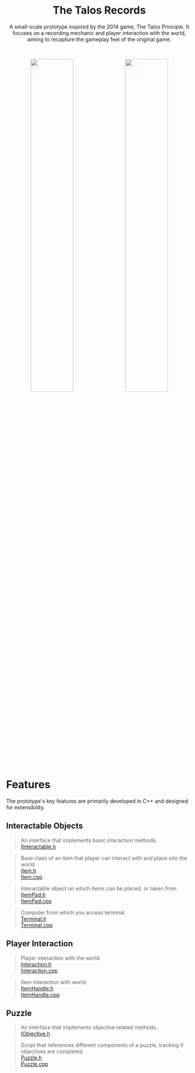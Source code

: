 <h1 align="center">
    <b>The Talos Records</b>
</h1>

<p align="center">
    A small-scale prototype inspired by the 2014 game, The Talos Principle. It focuses on a recording mechanic and player interaction with the world, aiming to recapture the gameplay feel of the original game.
</p>

<br>

<p align="center">
  <img src="https://github.com/user-attachments/assets/7e836e09-0f9d-4348-a2b9-061822547e76" style="width: 48%; margin-right: 2%;" />
  <img src="https://github.com/user-attachments/assets/7e836e09-0f9d-4348-a2b9-061822547e76" style="width: 48%;" />
</p>

<br>

# Features
The prototype's key features are primarily developed in C++ and designed for extensibility.

## Interactable Objects
>An interface that implements basic interaction methods.  
>[IInteractable.h](TalosRecords/Source/TalosRecords/IInteractable.h)

>Base class of an item that player can interact with and place into the world.  
>[Item.h](TalosRecords/Source/TalosRecords/Item.h)  
>[Item.cpp](TalosRecords/Source/TalosRecords/Item.cpp)

>Interactable object on which items can be placed, or taken from.  
>[ItemPad.h](TalosRecords/Source/TalosRecords/ItemPad.h)  
>[ItemPad.cpp](TalosRecords/Source/TalosRecords/Item.cpp)

>Computer from which you access terminal.  
>[Terminal.h](TalosRecords/Source/TalosRecords/Terminal.h)  
>[Terminal.cpp](TalosRecords/Source/TalosRecords/Terminal.cpp)

## Player Interaction
>Player interaction with the world.  
>[Interaction.h](TalosRecords/Source/TalosRecords/Interaction.h)  
>[Interaction.cpp](TalosRecords/Source/TalosRecords/Interaction.cpp)

>Item interaction with world.  
>[ItemHandle.h](TalosRecords/Source/TalosRecords/ItemHandle.h)  
>[ItemHandle.cpp](TalosRecords/Source/TalosRecords/ItemHandle.cpp)  

## Puzzle
>An interface that implements objective related methods..  
>[IObjective.h](TalosRecords/Source/TalosRecords/IObjective.h)  

>Script that references different components of a puzzle, tracking if objectives are completed.  
>[Puzzle.h](TalosRecords/Source/TalosRecords/Puzzle.h)  
>[Puzzle.cpp](TalosRecords/Source/TalosRecords/Puzzle.cpp)  

